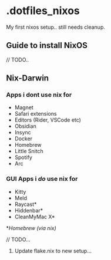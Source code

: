 # .dotfiles_nixos

My first nixos setup.. still needs cleanup.

## Guide to install NixOS

// TODO..

## Nix-Darwin

### Apps i dont use nix for
- Magnet
- Safari extensions
- Editors (Rider, VSCode etc)
- Obsidian
- Insync
- Docker
- Homebrew
- Little Snitch
- Spotify
- Arc

### GUI Apps i *do* use nix for
- Kitty
- Meld
- Raycast*
- Hiddenbar*
- CleanMyMac X*

\**Homebrew (via nix)*

// TODO...
1. Update flake.nix to new setup...
